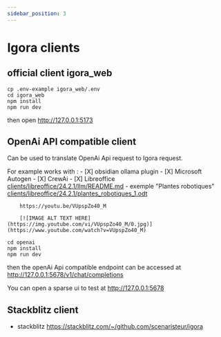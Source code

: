 ```yaml
---
sidebar_position: 3
---
```


# Igora clients

## official client igora_web
```
cp .env-example igora_web/.env
cd igora_web
npm install
npm run dev
```
then open http://127.0.0.1:5173

## OpenAi API compatible client
Can be used to translate OpenAi Api request to Igora request. 

For example works with : 
    - [X] obsidian ollama plugin
    - [X] Microsoft Autogen
    - [X] CrewAi 
    - [X] Libreoffice [clients/libreoffice/24.2.1/llm/README.md](https://github.com/scenaristeur/igora/tree/main/clients/libreoffice/24.2.1/llm/README.md)
        - exemple "Plantes robotiques" [clients/libreoffice/24.2.1/plantes_robotiques_1.odt](https://github.com/scenaristeur/igora/raw/main/clients/libreoffice/24.2.1/plantes_robotiques_1.odt)

        https://youtu.be/VUpspZo40_M

        [![IMAGE ALT TEXT HERE](https://img.youtube.com/vi/VUpspZo40_M/0.jpg)](https://www.youtube.com/watch?v=VUpspZo40_M)


```
cd openai
npm install
npm run dev
```
then the openAi Api compatible endpoint can be accessed at http://127.0.0.1:5678/v1/chat/completions

You can open a sparse ui to test at http://127.0.0.1:5678



## Stackblitz client
- stackblitz https://stackblitz.com/~/github.com/scenaristeur/igora
